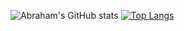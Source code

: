 ![Abraham's GitHub stats](https://github-readme-stats.vercel.app/api?username=ham-ai&show_icons=true&theme=dracula)
[![Top Langs](https://github-readme-stats.vercel.app/api/top-langs/?username=ham-ai&theme=dracula)](https://github.com/ham-ai/github-readme-stats)

<div>
<a https://img.shields.io/badge/HTML5-E34F26?style=for-the-badge&logo=html5&logoColor=white ></a>
<a https://img.shields.io/badge/CSS3-1572B6?style=for-the-badge&logo=css3&logoColor=white ></a>
<a https://img.shields.io/badge/.NET-5C2D91?style=for-the-badge&logo=.net&logoColor=white ></a>
<a https://img.shields.io/badge/PHP-777BB4?style=for-the-badge&logo=php&logoColor=white ></a>
<a https://img.shields.io/badge/C%23-239120?style=for-the-badge&logo=c-sharp&logoColor=white ></a>
<a https://img.shields.io/badge/JavaScript-F7DF1E?style=for-the-badge&logo=javascript&logoColor=black ></a>
</div>
